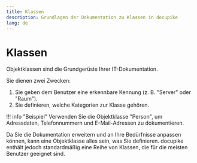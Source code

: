 ```yaml
---
title: Klassen
description: Grundlagen der Dokumentation zu Klassen in docupike
lang: de
---
```


# Klassen

Objektklassen sind die Grundgerüste Ihrer IT-Dokumentation.

Sie dienen zwei Zwecken:

1.  Sie geben dem Benutzer eine erkennbare Kennung (z. B. "Server" oder "Raum").
2.  Sie definieren, welche Kategorien zur Klasse gehören.

!!! info "Beispiel"
    Verwenden Sie die Objektklasse "Person", um Adressdaten, Telefonnummern und E-Mail-Adressen zu dokumentieren.

Da Sie die Dokumentation erweitern und an Ihre Bedürfnisse anpassen können, kann eine Objektklasse alles sein, was Sie definieren. docupike enthält jedoch standardmäßig eine Reihe von Klassen, die für die meisten Benutzer geeignet sind.
